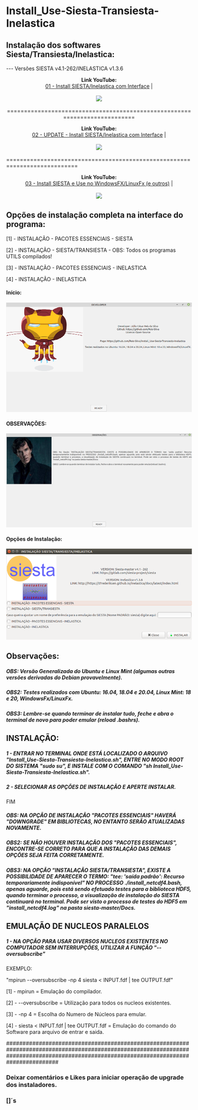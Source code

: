 # Install_Use-Siesta-Transiesta-Inelastica

## Instalação dos softwares Siesta/Transiesta/Inelastica:

--- Versões SIESTA v4.1-262/INELASTICA v1.3.6


<p align="center">
  <b>Link YouTube:</b><br>
  <a href="http://www.youtube.com/watch?v=af9cmUdHDJ8">01 - Install SIESTA/Inelastica com Interface</a> |
  <br><br>
  <img src="http://img.youtube.com/vi/af9cmUdHDJ8/0.jpg">
</p>

<p align="center">
 ===========================================================================
</p>

<p align="center">
  <b>Link YouTube:</b><br>
  <a href="https://www.youtube.com/watch?v=2pTLMxiM1GY">02 - UPDATE - Install SIESTA/Inelastica com Interface</a> |
  <br><br>
  <img src="http://img.youtube.com/vi/2pTLMxiM1GY/0.jpg">
</p>
===========================================================================
<p align="center">
  <b>Link YouTube:</b><br>
  <a href="https://www.youtube.com/watch?v=R_09pLtj0NY">03 - Install SIESTA e Use no WindowsFX/LinuxFx (e outros)</a> |
  <br><br>
  <img src="http://i3.ytimg.com/vi/R_09pLtj0NY/hqdefault.jpg">
</p>

## Opções de instalação completa na interface do programa:
[1] - INSTALAÇÃO - PACOTES ESSENCIAIS - SIESTA

[2] - INSTALAÇÃO - SIESTA/TRANSIESTA - OBS: Todos os programas UTILS compilados!

[3] - INSTALAÇÃO - PACOTES ESSENCIAIS - INELASTICA

[4] - INSTALAÇÃO - INELASTICA

#### Início:
<p align="center">
<img src="https://github.com/Reis-Silva/Install_Use-Siesta-Transiesta-Inelastica/blob/master/Install/res/ReferenceImage/Developer.png">
</p>

#### OBSERVAÇÕES:
<p align="center">
<img src="https://github.com/Reis-Silva/Install_Use-Siesta-Transiesta-Inelastica/blob/master/Install/res/ReferenceImage/Observacao.png">
</p>

#### Opções de Instalação:
<p align="center">
<img src="https://github.com/Reis-Silva/Install_Use-Siesta-Transiesta-Inelastica/blob/master/Install/res/ReferenceImage/Install.png">
</p>

## Observações:

##### OBS: Versão Generalizada do Ubuntu e Linux Mint (algumas outras versões derivadas do Debian provavelmente).

##### OBS2: Testes realizados com  Ubuntu: 16.04, 18.04 e 20.04, Linux Mint: 18 e 20, WindowsFx/LinuxFx.

##### OBS3: Lembre-se quando terminar de instalar tudo, feche e abra o terminal de novo para poder emular (reload .bashrs).

## INSTALAÇÃO:

##### 1 - ENTRAR NO TERMINAL ONDE ESTÁ LOCALIZADO O ARQUIVO "Install_Use-Siesta-Transiesta-Inelastica.sh", ENTRE NO MODO ROOT DO SISTEMA "sudo su", E INSTALE COM O COMANDO "sh Install_Use-Siesta-Transiesta-Inelastica.sh".

##### 2 - SELECIONAR AS OPÇÕES DE INSTALAÇÃO E APERTE INSTALAR.

FIM

##### OBS: NA OPÇÃO DE INSTALAÇÃO "PACOTES ESSENCIAIS" HAVERÁ "DOWNGRADE" EM BIBLIOTECAS, NO ENTANTO SERÃO ATUALIZADAS NOVAMENTE.

##### OBS2: SE NÃO HOUVER INSTALAÇÃO DOS "PACOTES ESSENCIAIS", ENCONTRE-SE CORRETO PARA QUE A INSTALAÇÃO DAS DEMAIS OPÇÕES SEJA FEITA CORRETAMENTE. 

##### OBS3: NA OPÇÃO "INSTALAÇÃO SIESTA/TRANSIESTA", EXISTE A POSSIBILIDADE DE APARECER O TERMO: "tee: 'saída padrão': Recurso temporariamente indisponível" NO PROCESSO ./install_netcdf4.bash, apenas aguarde, pois está sendo efetuado testes para a biblioteca HDF5, quando terminar o processo, a visualização de instalação do SIESTA continuará no terminal. Pode ser visto o processo de testes do HDF5 em "install_netcdf4.log" na pasta siesta-master/Docs.

## EMULAÇÃO DE NUCLEOS PARALELOS

##### 1 - NA OPÇÃO PARA USAR DIVERSOS NUCLEOS EXISTENTES NO COMPUTADOR SEM INTERRUPÇÕES, UTILIZAR A FUNÇÃO "--oversubscribe"

EXEMPLO:

"mpirun --oversubscribe -np 4 siesta < INPUT.fdf  | tee OUTPUT.fdf" 

[1] - mpirun = Emulação do compilador.

[2] - --oversubscribe = Utilização para todos os nucleos existentes.

[3] - -np 4 = Escolha do Numero de Núcleos para emular.

[4] - siesta < INPUT.fdf  | tee OUTPUT.fdf  = Emulação do comando do Software para arquivo de entrar e saida.

########################################################################################################################################################################################


### Deixar comentários e Likes para iniciar operação de upgrade dos instaladores.

### []´s
